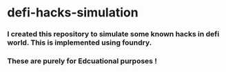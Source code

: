 # defi-hacks-simulation

### I created this repository to simulate some known hacks in defi world. This is implemented using foundry. 

### These are purely for Edcuational purposes !
